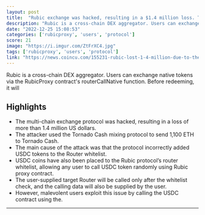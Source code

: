 ```yaml
---
layout: post
title:  "Rubic exchange was hacked, resulting in a $1.4 million loss. The attacker has currently sent 1100 ETH to Tornado Cash"
description: "Rubic is a cross-chain DEX aggregator. Users can exchange native tokens via the RubicProxy contract's routerCallNative function. Before redeeming, it will"
date: "2022-12-25 15:08:53"
categories: ['rubicproxy', 'users', 'protocol']
score: 21
image: "https://i.imgur.com/ZtFrXC4.jpg"
tags: ['rubicproxy', 'users', 'protocol']
link: "https://news.coincu.com/155231-rubic-lost-1-4-million-due-to-the-hack/"
---
```


Rubic is a cross-chain DEX aggregator. Users can exchange native tokens via the RubicProxy contract's routerCallNative function. Before redeeming, it will

## Highlights

- The multi-chain exchange protocol was hacked, resulting in a loss of more than 1.4 million US dollars.
- The attacker used the Tornado Cash mixing protocol to send 1,100 ETH to Tornado Cash.
- The main cause of the attack was that the protocol incorrectly added USDC tokens to the Router whitelist.
- USDC coins have also been placed to the Rubic protocol’s router whitelist, allowing any user to call USDC token randomly using Rubic proxy contract.
- The user-supplied target Router will be called only after the whitelist check, and the calling data will also be supplied by the user.
- However, malevolent users exploit this issue by calling the USDC contract using the.

---
